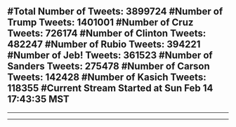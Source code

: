 #Total Number of Tweets: 3899724 
#Number of Trump Tweets: 1401001
#Number of Cruz Tweets: 726174
#Number of Clinton Tweets: 482247
#Number of Rubio Tweets: 394221
#Number of Jeb! Tweets: 361523
#Number of Sanders Tweets: 275478
#Number of Carson Tweets: 142428
#Number of Kasich Tweets: 118355
#Current Stream Started at Sun Feb 14 17:43:35 MST
---
---
---
